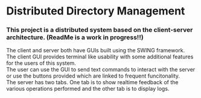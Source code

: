 # Distributed Directory Management
### This project is a distributed system based on the client-server architecture. (ReadMe is a work in progress!!)
The client and server both have GUIs built using the SWING framework.  
The client GUI provides terminal like usability with some additional features for the users of this system.   
The user can use the GUI to send text commands to interact with the server or use the buttons provided which are linked to frequent funcitonality.   
The server has two tabs. One tab is to show realtime feedback of the various operations performed and the other tab is to display logs.


